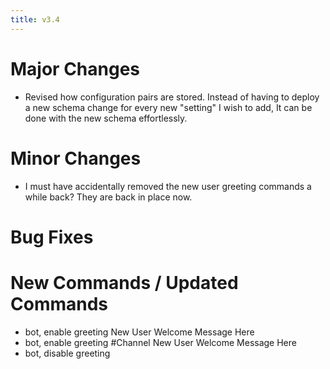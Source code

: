 ```yaml
---
title: v3.4
---
```

# Major Changes
* Revised how configuration pairs are stored. Instead of having to deploy a new schema change for every new "setting" I wish to add, It can be done with the new schema effortlessly.

# Minor Changes
* I must have accidentally removed the new user greeting commands a while back? They are back in place now.
# Bug Fixes

# New Commands / Updated Commands
* bot, enable greeting New User Welcome Message Here
* bot, enable greeting #Channel New User Welcome Message Here
* bot, disable greeting